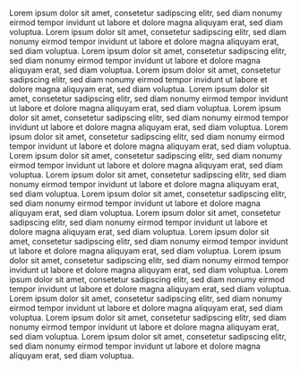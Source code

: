<p-text size="inherit" class="f-12">Lorem ipsum dolor sit amet, consetetur sadipscing elitr, sed diam nonumy eirmod tempor invidunt ut labore et dolore magna aliquyam erat, sed diam voluptua.</p-text>
<p-text size="inherit" class="f-16">Lorem ipsum dolor sit amet, consetetur sadipscing elitr, sed diam nonumy eirmod tempor invidunt ut labore et dolore magna aliquyam erat, sed diam voluptua.</p-text>
<p-text size="inherit" class="f-18">Lorem ipsum dolor sit amet, consetetur sadipscing elitr, sed diam nonumy eirmod tempor invidunt ut labore et dolore magna aliquyam erat, sed diam voluptua.</p-text>
<p-text size="inherit" class="f-20">Lorem ipsum dolor sit amet, consetetur sadipscing elitr, sed diam nonumy eirmod tempor invidunt ut labore et dolore magna aliquyam erat, sed diam voluptua.</p-text>
<p-text size="inherit" class="f-24">Lorem ipsum dolor sit amet, consetetur sadipscing elitr, sed diam nonumy eirmod tempor invidunt ut labore et dolore magna aliquyam erat, sed diam voluptua.</p-text>
<p-text size="inherit" class="f-28">Lorem ipsum dolor sit amet, consetetur sadipscing elitr, sed diam nonumy eirmod tempor invidunt ut labore et dolore magna aliquyam erat, sed diam voluptua.</p-text>
<p-text size="inherit" class="f-30">Lorem ipsum dolor sit amet, consetetur sadipscing elitr, sed diam nonumy eirmod tempor invidunt ut labore et dolore magna aliquyam erat, sed diam voluptua.</p-text>
<p-text size="inherit" class="f-32">Lorem ipsum dolor sit amet, consetetur sadipscing elitr, sed diam nonumy eirmod tempor invidunt ut labore et dolore magna aliquyam erat, sed diam voluptua.</p-text>
<p-text size="inherit" class="f-36">Lorem ipsum dolor sit amet, consetetur sadipscing elitr, sed diam nonumy eirmod tempor invidunt ut labore et dolore magna aliquyam erat, sed diam voluptua.</p-text>
<p-text size="inherit" class="f-42">Lorem ipsum dolor sit amet, consetetur sadipscing elitr, sed diam nonumy eirmod tempor invidunt ut labore et dolore magna aliquyam erat, sed diam voluptua.</p-text>
<p-text size="inherit" class="f-44">Lorem ipsum dolor sit amet, consetetur sadipscing elitr, sed diam nonumy eirmod tempor invidunt ut labore et dolore magna aliquyam erat, sed diam voluptua.</p-text>
<p-text size="inherit" class="f-48">Lorem ipsum dolor sit amet, consetetur sadipscing elitr, sed diam nonumy eirmod tempor invidunt ut labore et dolore magna aliquyam erat, sed diam voluptua.</p-text>
<p-text size="inherit" class="f-52">Lorem ipsum dolor sit amet, consetetur sadipscing elitr, sed diam nonumy eirmod tempor invidunt ut labore et dolore magna aliquyam erat, sed diam voluptua.</p-text>
<p-text size="inherit" class="f-60">Lorem ipsum dolor sit amet, consetetur sadipscing elitr, sed diam nonumy eirmod tempor invidunt ut labore et dolore magna aliquyam erat, sed diam voluptua.</p-text>
<p-text size="inherit" class="f-62">Lorem ipsum dolor sit amet, consetetur sadipscing elitr, sed diam nonumy eirmod tempor invidunt ut labore et dolore magna aliquyam erat, sed diam voluptua.</p-text>
<p-text size="inherit" class="f-72">Lorem ipsum dolor sit amet, consetetur sadipscing elitr, sed diam nonumy eirmod tempor invidunt ut labore et dolore magna aliquyam erat, sed diam voluptua.</p-text>
<p-text size="inherit" class="f-84">Lorem ipsum dolor sit amet, consetetur sadipscing elitr, sed diam nonumy eirmod tempor invidunt ut labore et dolore magna aliquyam erat, sed diam voluptua.</p-text>

<style scoped lang="scss">
  @import '~@porsche-design-system/scss-utils/index';
  
  p-text {
    max-width: 640px !important;
    margin-top: 40px;
  }
  
  .f-12 {
    font-size: p-rem(12px);
    line-height: p-line-height(12px);
  }
  
  .f-16 {
    font-size: p-rem(16px);
    line-height: p-line-height(16px);
  }
  
  .f-18 {
    font-size: p-rem(18px);
    line-height: p-line-height(18px);
  }
  
  .f-20 {
    font-size: p-rem(20px);
    line-height: p-line-height(20px);
  }
  
  .f-24 {
    font-size: p-rem(24px);
    line-height: p-line-height(24px);
  }
  
  .f-28 {
    font-size: p-rem(28px);
    line-height: p-line-height(28px);
  }
  
  .f-30 {
    font-size: p-rem(30px);
    line-height: p-line-height(30px);
  }
  
  .f-32 {
    font-size: p-rem(32px);
    line-height: p-line-height(32px);
  }
  
  .f-36 {
    font-size: p-rem(36px);
    line-height: p-line-height(36px);
  }
  
  .f-42 {
    font-size: p-rem(42px);
    line-height: p-line-height(42px);
  }
  
  .f-44 {
    font-size: p-rem(44px);
    line-height: p-line-height(44px);
  }
  
  .f-48 {
    font-size: p-rem(48px);
    line-height: p-line-height(48px);
  }
  
  .f-52 {
    font-size: p-rem(52px);
    line-height: p-line-height(52px);
  }
  
  .f-60 {
    font-size: p-rem(60px);
    line-height: p-line-height(60px);
  }
  
  .f-62 {
    font-size: p-rem(62px);
    line-height: p-line-height(62px);
  }
  
  .f-72 {
    font-size: p-rem(72px);
    line-height: p-line-height(72px);
  }
  
  .f-84 {
    font-size: p-rem(84px);
    line-height: p-line-height(84px);
  }
  
</style>